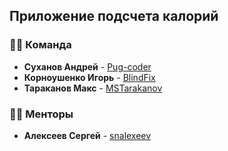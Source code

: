 ## Приложение подсчета калорий 


### 👨‍💻 Команда
* **Суханов Андрей** - [Pug-coder](https://github.com/Pug-coder)
* **Корноушенко Игорь** - [BlindFix](https://github.com/BlindFix)
* **Тараканов Макс** - [MSTarakanov](https://github.com/MSTarakanov)


### 🧑‍🏫  Менторы
* **Алексеев Сергей** - [snalexeev](https://github.com/snalexeev)

